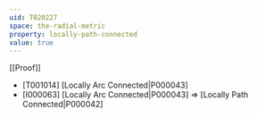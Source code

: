 ```yaml
---
uid: T020227
space: the-radial-metric
property: locally-path-connected
value: true
---
```

[[Proof]]

* [T001014] [Locally Arc Connected|P000043]
* [I000063] [Locally Arc Connected|P000043] => [Locally Path Connected|P000042]

